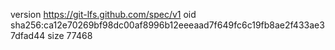 version https://git-lfs.github.com/spec/v1
oid sha256:ca12e70269bf98dc00af8996b12eeeaad7f649fc6c19fb8ae2f433ae37dfad44
size 77468
